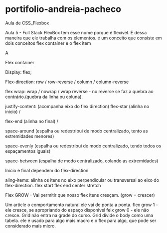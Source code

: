 # portifolio-andreia-pacheco
Aula de CSS_Flexbox

Aula 5 - Full Stack
FlexBox tem esse nome porque é flexivel. É dessa maneira que ele trabalha com os elementos.
é um conceito que consiste em dois conceitos flex container e o flex item

<div> 
<div id="item">
<div>A<div>

</div>

Flex container

Display: flex;

Flex-direction: row / row-reverse / column / column-reverse

flex wrap: wrap / nowrap / wrap reverse - no reverse se faz a quebra ao contrário.(quebra da linha ou coluna).

justify-content: (acompanha eixo do flex direction)
flex-star (alinha no inicio) / 

flex-end (alinha no final) / 

space-around (espalha ou redestribui de modo centralizado, tento as extremidades menores)

space-evenly (espalha ou redestribui de modo centralizado, tendo todos os espaçamentos iguais)

space-between (espalha de modo centralizado, colando as extremidades)

Inicio e final dependem do flex-direction


aling-items: alinha os itens no eixo perpendicular ou transversal ao eixo do flex-direction.
flex start
flex end
center
stretch

Flex GROW - Vai permitir que nosso flex itens cresçam. (grow = crescer)

Um article o comportamento natural ele vai de ponta a ponta.
flex grow 1 - ele cresce, se apropriando do espaço disponivel
felx grow 0 - ele não cresce.
Grid não entra na grade do curso.
Grid divide o body como uma tabela. ele é usado para algo mais macro e o flex para algo, que pode ser considerado mais micro.







